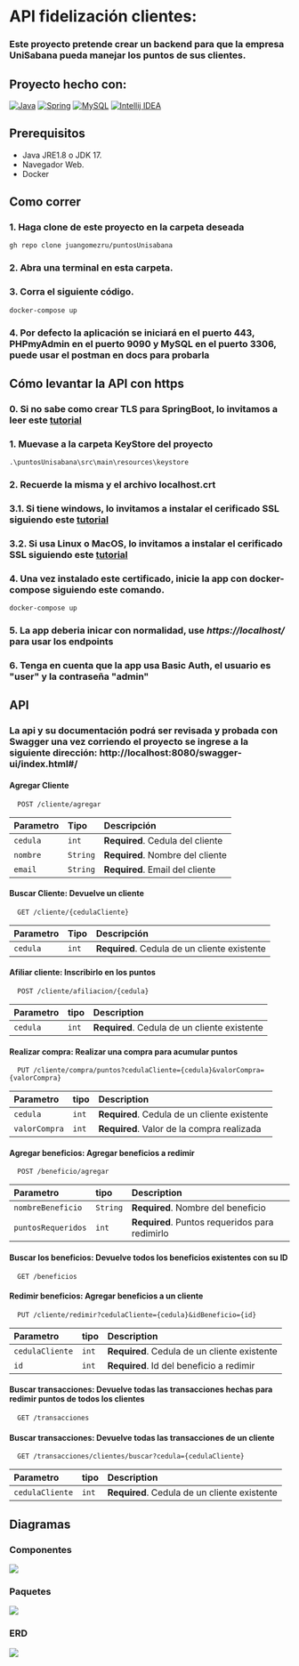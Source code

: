 
# API fidelización clientes:
### Este proyecto pretende crear un backend para que la empresa UniSabana pueda manejar los puntos de sus clientes.

## Proyecto hecho con:
[![Java](https://img.shields.io/badge/Java-ED8B00?style=for-the-badge&logo=openjdk&logoColor=white)](https://docs.aws.amazon.com/corretto/latest/corretto-17-ug/what-is-corretto-17.html)
[![Spring](https://img.shields.io/badge/Spring-6DB33F?style=for-the-badge&logo=spring&logoColor=white)](https://docs.spring.io/spring-framework/reference/index.html)
[![MySQL](https://img.shields.io/badge/MySQL-00000F?style=for-the-badge&logo=mysql&logoColor=white)](https://dev.mysql.com/doc/)
[![Intellij IDEA](https://img.shields.io/badge/IntelliJ_IDEA-000000.svg?style=for-the-badge&logo=intellij-idea&logoColor=white)](https://www.jetbrains.com/idea/)

## Prerequisitos
 - Java JRE1.8 o JDK 17.
 - Navegador Web.
 - Docker

## Como correr
### 1. Haga clone de este proyecto en la carpeta deseada
```
gh repo clone juangomezru/puntosUnisabana
```
### 2. Abra una terminal en esta carpeta.

### 3. Corra el siguiente código.
```
docker-compose up
```
### 4. Por defecto la aplicación se iniciará en el puerto 443, PHPmyAdmin en el puerto 9090 y MySQL en el puerto 3306, puede usar el postman en docs para probarla

## Cómo levantar la API con https

### 0. Si no sabe como crear TLS para SpringBoot, lo invitamos a leer este [tutorial](https://www.baeldung.com/spring-tls-setup)
### 1. Muevase a la carpeta KeyStore del proyecto 
```
.\puntosUnisabana\src\main\resources\keystore
```
### 2. Recuerde la misma y el archivo localhost.crt
### 3.1. Si tiene windows, lo invitamos a instalar el cerificado SSL siguiendo este [tutorial](https://support.securly.com/hc/en-us/articles/360026808753-How-do-I-manually-install-the-Securly-SSL-certificate-on-Windows) 
### 3.2. Si usa Linux o MacOS, lo invitamos a instalar el cerificado SSL siguiendo este [tutorial](https://support.securly.com/hc/en-us/articles/206058318-How-to-install-the-Securly-SSL-certificate-on-Mac-OSX-)
### 4. Una vez instalado este certificado, inicie la app con docker-compose siguiendo este comando.
```
docker-compose up
```
### 5. La app deberia inicar con normalidad, use *https://localhost/* para usar los endpoints
### 6. Tenga en cuenta que la app usa Basic Auth, el usuario es "user" y la contraseña "admin"

## API

### La api y su documentación podrá ser revisada y probada con Swagger una vez corriendo el proyecto se ingrese a la siguiente dirección: http://localhost:8080/swagger-ui/index.html#/

#### Agregar Cliente

```http
  POST /cliente/agregar
```

| Parametro | Tipo     | Descripción                      |
|:----------|:---------|:---------------------------------|
| `cedula`  | `int`    | **Required**. Cedula del cliente |
| `nombre`  | `String` | **Required**. Nombre del cliente |
| `email`   | `String` | **Required**. Email del cliente  |

#### Buscar Cliente: Devuelve un cliente

```http
  GET /cliente/{cedulaCliente}
```

| Parametro | Tipo  | Descripción                                  |
|:----------|:------|:---------------------------------------------|
| `cedula`  | `int` | **Required**. Cedula de un cliente existente |

#### Afiliar cliente: Inscribirlo en los puntos

```http
  POST /cliente/afiliacion/{cedula}
```

| Parametro | tipo  | Description                                  |
|:----------|:------|:---------------------------------------------|
| `cedula`  | `int` | **Required**. Cedula de un cliente existente |

#### Realizar compra: Realizar una compra para acumular puntos

```http
  PUT /cliente/compra/puntos?cedulaCliente={cedula}&valorCompra={valorCompra}
```

| Parametro     | tipo  | Description                                  |
|:--------------|:------|:---------------------------------------------|
| `cedula`      | `int` | **Required**. Cedula de un cliente existente |
| `valorCompra` | `int` | **Required**. Valor de la compra realizada   |


#### Agregar beneficios: Agregar beneficios a redimir
```http
  POST /beneficio/agregar
```

| Parametro          | tipo     | Description                                    |
|:-------------------|:---------|:-----------------------------------------------|
| `nombreBeneficio`  | `String` | **Required**. Nombre del beneficio             |
| `puntosRequeridos` | `int`    | **Required**. Puntos requeridos para redimirlo |

#### Buscar los beneficios: Devuelve todos los beneficios existentes con su ID
```http
  GET /beneficios
```


#### Redimir beneficios: Agregar beneficios a un cliente
```http
  PUT /cliente/redimir?cedulaCliente={cedula}&idBeneficio={id}
```

| Parametro       | tipo  | Description                                  |
|:----------------|:------|:---------------------------------------------|
| `cedulaCliente` | `int` | **Required**. Cedula de un cliente existente |
| `id`            | `int` | **Required**. Id del beneficio a redimir     |


#### Buscar transacciones: Devuelve todas las transacciones hechas para redimir puntos de todos los clientes
```http
  GET /transacciones
```

#### Buscar transacciones: Devuelve todas las transacciones de un cliente
```http
  GET /transacciones/clientes/buscar?cedula={cedulaCliente}
```

| Parametro       | tipo  | Description                                  |
|:----------------|:------|:---------------------------------------------|
| `cedulaCliente` | `int` | **Required**. Cedula de un cliente existente |





## Diagramas

### Componentes
<img src = "\docs\Componentes.png">

### Paquetes
<img src = "\docs\Paquetes.png">

### ERD
<img src = "\docs\ERM.png">




